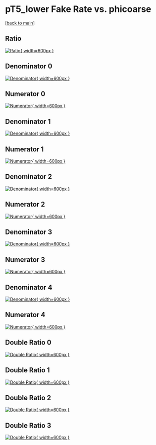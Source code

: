 # pT5_lower Fake Rate vs. phicoarse

[[back to main](./)]



## Ratio

[![Ratio](../mtv/var/pT5_lower_fakerate_phicoarse.png){ width=600px }](../mtv/var/pT5_lower_fakerate_phicoarse.pdf)

## Denominator 0

[![Denominator](../mtv/den/pT5_lower_fakerate_phicoarse_den0.png){ width=600px }](../mtv/den/pT5_lower_fakerate_phicoarse_den0.pdf)

## Numerator 0

[![Numerator](../mtv/num/pT5_lower_fakerate_phicoarse_num0.png){ width=600px }](../mtv/num/pT5_lower_fakerate_phicoarse_num0.pdf)

## Denominator 1

[![Denominator](../mtv/den/pT5_lower_fakerate_phicoarse_den1.png){ width=600px }](../mtv/den/pT5_lower_fakerate_phicoarse_den1.pdf)

## Numerator 1

[![Numerator](../mtv/num/pT5_lower_fakerate_phicoarse_num1.png){ width=600px }](../mtv/num/pT5_lower_fakerate_phicoarse_num1.pdf)

## Denominator 2

[![Denominator](../mtv/den/pT5_lower_fakerate_phicoarse_den2.png){ width=600px }](../mtv/den/pT5_lower_fakerate_phicoarse_den2.pdf)

## Numerator 2

[![Numerator](../mtv/num/pT5_lower_fakerate_phicoarse_num2.png){ width=600px }](../mtv/num/pT5_lower_fakerate_phicoarse_num2.pdf)

## Denominator 3

[![Denominator](../mtv/den/pT5_lower_fakerate_phicoarse_den3.png){ width=600px }](../mtv/den/pT5_lower_fakerate_phicoarse_den3.pdf)

## Numerator 3

[![Numerator](../mtv/num/pT5_lower_fakerate_phicoarse_num3.png){ width=600px }](../mtv/num/pT5_lower_fakerate_phicoarse_num3.pdf)

## Denominator 4

[![Denominator](../mtv/den/pT5_lower_fakerate_phicoarse_den4.png){ width=600px }](../mtv/den/pT5_lower_fakerate_phicoarse_den4.pdf)

## Numerator 4

[![Numerator](../mtv/num/pT5_lower_fakerate_phicoarse_num4.png){ width=600px }](../mtv/num/pT5_lower_fakerate_phicoarse_num4.pdf)

## Double Ratio 0

[![Double Ratio](../mtv/ratio/pT5_lower_fakerate_phicoarse_ratio0.png){ width=600px }](../mtv/ratio/pT5_lower_fakerate_phicoarse_ratio0.pdf)

## Double Ratio 1

[![Double Ratio](../mtv/ratio/pT5_lower_fakerate_phicoarse_ratio1.png){ width=600px }](../mtv/ratio/pT5_lower_fakerate_phicoarse_ratio1.pdf)

## Double Ratio 2

[![Double Ratio](../mtv/ratio/pT5_lower_fakerate_phicoarse_ratio2.png){ width=600px }](../mtv/ratio/pT5_lower_fakerate_phicoarse_ratio2.pdf)

## Double Ratio 3

[![Double Ratio](../mtv/ratio/pT5_lower_fakerate_phicoarse_ratio3.png){ width=600px }](../mtv/ratio/pT5_lower_fakerate_phicoarse_ratio3.pdf)

